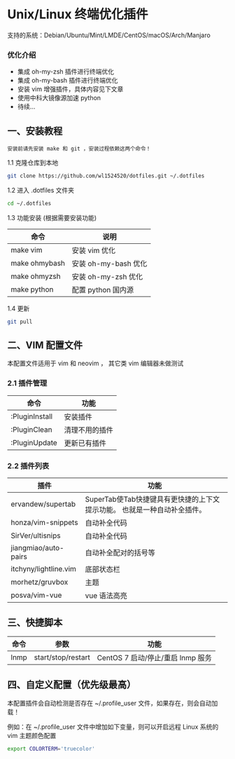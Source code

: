 # Unix/Linux 终端优化插件
支持的系统：Debian/Ubuntu/Mint/LMDE/CentOS/macOS/Arch/Manjaro

### 优化介绍
* 集成 oh-my-zsh 插件进行终端优化
* 集成 oh-my-bash 插件进行终端优化
* 安装 vim 增强插件，具体内容见下文章
* 使用中科大镜像源加速 python
* 待续...

## 一、安装教程
    安装前请先安装 make 和 git ，安装过程依赖这两个命令！

1.1 克隆仓库到本地
```bash
git clone https://github.com/wl1524520/dotfiles.git ~/.dotfiles
```

1.2 进入 .dotfiles 文件夹
```bash
cd ~/.dotfiles
```

1.3 功能安装 (根据需要安装功能)

命令 | 说明
---|---
make vim | 安装 vim 优化
make ohmybash | 安装 oh-my-bash 优化
make ohmyzsh | 安装 oh-my-zsh 优化
make python | 配置 python 国内源

1.4 更新
```bash
git pull
```


## 二、VIM 配置文件
本配置文件适用于 vim 和 neovim ， 其它类 vim 编辑器未做测试

### 2.1 插件管理
命令 | 功能
---|---
:PluginInstall | 安装插件
:PluginClean | 清理不用的插件
:PluginUpdate | 更新已有插件

### 2.2 插件列表
插件 | 功能
---|---
ervandew/supertab | SuperTab使Tab快捷键具有更快捷的上下文提示功能。 也就是一种自动补全插件。
honza/vim-snippets | 自动补全代码
SirVer/ultisnips | 自动补全代码
jiangmiao/auto-pairs | 自动补全配对的括号等
itchyny/lightline.vim | 底部状态栏
morhetz/gruvbox | 主题
posva/vim-vue | vue 语法高亮

## 三、快捷脚本
命令 | 参数 | 功能
---|---|---
lnmp | start/stop/restart | CentOS 7 启动/停止/重启 lnmp 服务

## 四、自定义配置（优先级最高）
本配置插件会自动检测是否存在 ~/.profile_user 文件，如果存在，则会自动加载！

例如：在 ~/.profile_user 文件中增加如下变量，则可以开启远程 Linux 系统的 vim 主题颜色配置
```bash
export COLORTERM='truecolor'
```

